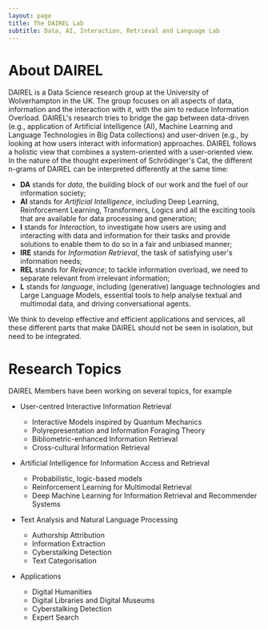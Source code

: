 ```yaml
---
layout: page
title: The DAIREL Lab
subtitle: Data, AI, Interaction, Retrieval and Language Lab
---
```

# About DAIREL

DAIREL is a Data Science research group at the University of Wolverhampton in the UK. The group focuses on all aspects of data, information and the interaction with it, with the aim to reduce Information Overload. DAIREL's research tries to bridge the gap between data-driven (e.g., application of Artificial Intelligence (AI), Machine Learning and Language Technologies in Big Data collections) and user-driven (e.g., by looking at how users interact with information) approaches. DAIREL follows a holistic view that combines a system-oriented with a user-oriented view. In the nature of the thought experiment of Schrödinger's Cat, the different n-grams of DAIREL can be interpreted differently at the same time:

- **DA** stands for _data_, the building block of our work and the fuel of our information society;
- **AI** stands for _Artificial Intelligence_, including Deep Learning, Reinforcement Learning, Transformers, Logics and all the exciting tools that are available for data processing and generation;
- **I** stands for _Interaction_, to investigate how users are using and interacting with data and information for their tasks and provide solutions to enable them to do so in a fair and unbiased manner;
- **IRE** stands for _Information Retrieval_, the task of satisfying user's information needs;
- **REL** stands for _Relevance_; to tackle information overload, we need to separate relevant from irrelevant information;
- **L** stands for _language_, including (generative) language technologies and Large Language Models, essential tools to help analyse textual and multimodal data, and driving conversational agents.

We think to develop effective and efficient applications and services, all these different parts that make DAIREL should not be seen in isolation, but need to be integrated.


# Research Topics

DAIREL Members have been working on several topics, for example

* User-centred Interactive Information Retrieval

  * Interactive Models inspired by Quantum Mechanics
  * Polyrepresentation and Information Foraging Theory
  * Bibliometric-enhanced Information Retrieval
  * Cross-cultural Information Retrieval
* Artificial Intelligence for Information Access and Retrieval

  * Probabilistic, logic-based models
  * Reinforcement Learning for Multimodal Retrieval
  * Deep Machine Learning for Information Retrieval and Recommender Systems
* Text Analysis and Natural Language Processing

  * Authorship Attribution
  * Information Extraction
  * Cyberstalking Detection
  * Text Categorisation
* Applications

  * Digital Humanities
  * Digital Libraries and Digital Museums
  * Cyberstalking Detection
  * Expert Search
